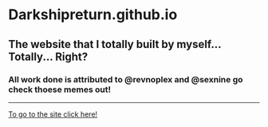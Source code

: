 
<!DOCTYPE html>
<html lang="en">
<head>
<link rel="stylesheet" type="text/css" href="/css/main.css">
</head>
<link rel="stylesheet" type="text/css" media="all" href="/css/main.css" />
<body>


<h1>Darkshipreturn.github.io</h1>


<h2>The website that I totally built by myself... Totally... Right?</h2>


<h3>All work done is attributed to @revnoplex and @sexnine go check thoese memes out!</h3>

<hr>



<p><a href="https://darkshipreturn.github.io/">To go to the site click here!</a>
<!--<button onclick="document.location='page2.html'">also click here</button>-->


</body>
</html>
